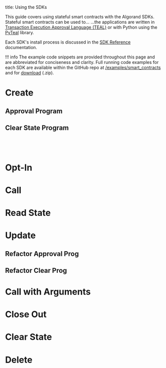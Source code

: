 title: Using the SDKs

This guide covers using stateful smart contracts with the Algorand SDKs. Stateful smart contracts can be used to... ...the applications are written in [Transaction Execution Approval Language (TEAL)](../teal/index.md) or with Python using the [PyTeal](../teal/pyteal.md) library.

Each SDK's install process is discussed in the [SDK Reference](../../../reference/sdks/index.md) documentation.

!!! info
    The example code snippets are provided throughout this page and are abbreviated for conciseness and clarity. Full running code examples for each SDK are available within the GitHub repo at [/examples/smart_contracts](https://github.com/algorand/docs/tree/master/examples/smart_contracts) and for [download](https://github.com/algorand/docs/blob/master/examples/smart_contracts/smart_contracts.zip?raw=true) (.zip).



# Create

## Approval Program

## Clear State Program

```javascript tab="JavaScript"
```
```python tab="Python"
```
```java tab="Java"
```
```go tab="Go"
```


# Opt-In
# Call
# Read State
# Update
## Refactor Approval Prog
## Refactor Clear Prog
# Call with Arguments
# Close Out
# Clear State
# Delete
